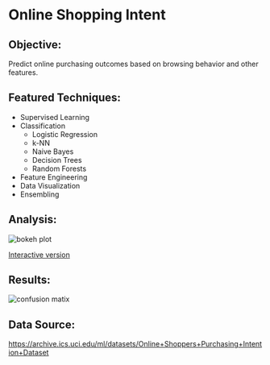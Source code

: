 # Online Shopping Intent

## Objective:

Predict online purchasing outcomes based on browsing behavior and other features.

## Featured Techniques:

- Supervised Learning
- Classification
  - Logistic Regression 
  - k-NN 
  - Naive Bayes
  - Decision Trees 
  - Random Forests
- Feature Engineering 
- Data Visualization
- Ensembling

## Analysis:

![bokeh plot](https://i.loli.net/2020/06/20/uMnmSN8BvyFZz4Q.png)

[Interactive version](http://htmlpreview.github.io/?https://github.com/twbs/bootstrap/blob/gh-pages/2.3.2/index.html)

## Results:

![confusion matix](https://i.loli.net/2020/06/20/34MEyLktvpPaVc1.png)

## Data Source:

https://archive.ics.uci.edu/ml/datasets/Online+Shoppers+Purchasing+Intention+Dataset
